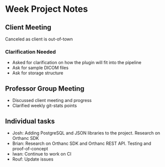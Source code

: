# Week Project Notes

## Client Meeting
Canceled as client is out-of-town

### Clarification Needed
- Asked for clarification on how the plugin will fit into the pipeline
- Ask for sample DICOM files
- Ask for storage structure

## Professor Group Meeting
- Discussed client meeting and progress
- Clarified weekly git-stats points

## Individual tasks
- Josh: Adding PostgreSQL and JSON libraries to the project. Research on Orthanc SDK
- Brian: Research on Orthanc SDK and Orthanc REST API. Testing and proof-of-concept
- Iwan: Continue to work on CI
- Rouf: Update issues
